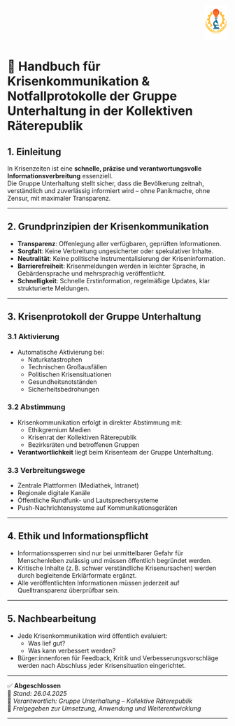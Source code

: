 <p align="right">
  <img src="https://raw.githubusercontent.com/hades-dux/Kollektive-Raeterepublik/main/Meta_und_Systemstruktur/logo_offiziell.png" alt="Logo der Kollektiven Räterepublik" height="80">
</p>

<!--
Autor: Fabio Weidner
Version: 1.0
Sektion: Unterhaltung
Veröffentlichung: April 2025
-->

# 🚨 Handbuch für Krisenkommunikation & Notfallprotokolle der Gruppe Unterhaltung in der Kollektiven Räterepublik

## 1. Einleitung

In Krisenzeiten ist eine **schnelle, präzise und verantwortungsvolle Informationsverbreitung** essenziell.  
Die Gruppe Unterhaltung stellt sicher, dass die Bevölkerung zeitnah, verständlich und zuverlässig informiert wird – ohne Panikmache, ohne Zensur, mit maximaler Transparenz.

---

## 2. Grundprinzipien der Krisenkommunikation

- **Transparenz**: Offenlegung aller verfügbaren, geprüften Informationen.
- **Sorgfalt**: Keine Verbreitung ungesicherter oder spekulativer Inhalte.
- **Neutralität**: Keine politische Instrumentalisierung der Kriseninformation.
- **Barrierefreiheit**: Krisenmeldungen werden in leichter Sprache, in Gebärdensprache und mehrsprachig veröffentlicht.
- **Schnelligkeit**: Schnelle Erstinformation, regelmäßige Updates, klar strukturierte Meldungen.

---

## 3. Krisenprotokoll der Gruppe Unterhaltung

### 3.1 Aktivierung

- Automatische Aktivierung bei:
  - Naturkatastrophen
  - Technischen Großausfällen
  - Politischen Krisensituationen
  - Gesundheitsnotständen
  - Sicherheitsbedrohungen

### 3.2 Abstimmung

- Krisenkommunikation erfolgt in direkter Abstimmung mit:
  - Ethikgremium Medien
  - Krisenrat der Kollektiven Räterepublik
  - Bezirksräten und betroffenen Gruppen
- **Verantwortlichkeit** liegt beim Krisenteam der Gruppe Unterhaltung.

### 3.3 Verbreitungswege

- Zentrale Plattformen (Mediathek, Intranet)
- Regionale digitale Kanäle
- Öffentliche Rundfunk- und Lautsprechersysteme
- Push-Nachrichtensysteme auf Kommunikationsgeräten

---

## 4. Ethik und Informationspflicht

- Informationssperren sind nur bei unmittelbarer Gefahr für Menschenleben zulässig und müssen öffentlich begründet werden.
- Kritische Inhalte (z. B. schwer verständliche Krisenursachen) werden durch begleitende Erklärformate ergänzt.
- Alle veröffentlichten Informationen müssen jederzeit auf Quelltransparenz überprüfbar sein.

---

## 5. Nachbearbeitung

- Jede Krisenkommunikation wird öffentlich evaluiert:
  - Was lief gut?
  - Was kann verbessert werden?
- Bürger:innenforen für Feedback, Kritik und Verbesserungsvorschläge werden nach Abschluss jeder Krisensituation eingerichtet.

---

✅ **Abgeschlossen**  
📅 *Stand: 26.04.2025*  
🏩 *Verantwortlich: Gruppe Unterhaltung – Kollektive Räterepublik*  
🔐 *Freigegeben zur Umsetzung, Anwendung und Weiterentwicklung*

---

